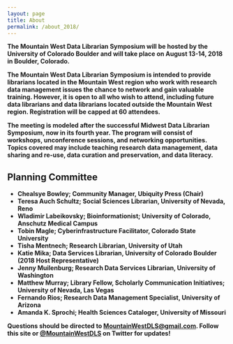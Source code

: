 ```yaml
---
layout: page
title: About
permalink: /about_2018/
---
```


**The Mountain West Data Librarian Symposium will be hosted by the University of Colorado Boulder and will take place on August 13-14, 2018 in Boulder, Colorado.**

**The Mountain West Data Librarian Symposium is intended to provide librarians located in the Mountain West region who work with research data management issues the chance to network and gain valuable training. However, it is open to all who wish to attend, including future data librarians and data librarians located outside the Mountain West region. Registration will be capped at 60 attendees.**

**The meeting is modeled after the successful Midwest Data Librarian Symposium, now in its fourth year. The program will consist of workshops, unconference sessions, and networking opportunities. Topics covered may include teaching research data management, data sharing and re-use, data curation and preservation, and data literacy.**

## Planning Committee

- **Chealsye Bowley; Community Manager, Ubiquity Press (Chair)**
- **Teresa Auch Schultz; Social Sciences Librarian, University of Nevada, Reno**
- **Wladimir Labeikovsky; Bioinformationist; University of Colorado, Anschutz Medical Campus**
- **Tobin Magle; Cyberinfrastructure Facilitator, Colorado State University**
- **Tisha Mentnech; Research Librarian, University of Utah**
- **Katie Mika; Data Services Librarian, University of Colorado Boulder (2018 Host Representative)**
- **Jenny Muilenburg; Research Data Services Librarian, University of Washington**
- **Matthew Murray; Library Fellow, Scholarly Communication Initiatives; University of Nevada, Las Vegas**
- **Fernando Rios; Research Data Management Specialist, University of Arizona**
- **Amanda K. Sprochi; Health Sciences Cataloger, University of Missouri**

**Questions should be directed to MountainWestDLS@gmail.com. Follow this site or [@MountainWestDLS](https://twitter.com/@MountainWestDLS) on Twitter for updates!**

